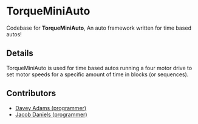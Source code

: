 # TorqueMiniAuto

Codebase for **TorqueMiniAuto**, An auto framework written for time based autos!

## Details

TorqueMiniAuto is used for time based autos running a four motor drive to set motor speeds for a specific amount of time in blocks (or sequences).

## Contributors

- [Davey Adams (programmer)](https://github.com/humandavey/)
- [Jacob Daniels (programmer)](https://github.com/firebanner64/)
